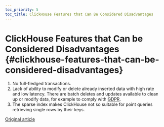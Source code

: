 ```yaml
---
toc_priority: 5
toc_title: ClickHouse Features that Can Be Considered Disadvantages
---
```


# ClickHouse Features that Can be Considered Disadvantages {#clickhouse-features-that-can-be-considered-disadvantages}

1.  No full-fledged transactions.
2.  Lack of ability to modify or delete already inserted data with high rate and low latency. There are batch deletes and updates available to clean up or modify data, for example to comply with [GDPR](https://gdpr-info.eu).
3.  The sparse index makes ClickHouse not so suitable for point queries retrieving single rows by their keys.

[Original article](https://clickhouse.tech/docs/en/introduction/features_considered_disadvantages/) <!--hide-->
